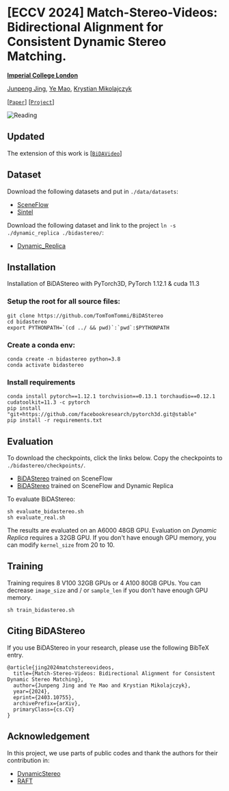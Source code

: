 # [ECCV 2024] Match-Stereo-Videos: Bidirectional Alignment for Consistent Dynamic Stereo Matching.

**[Imperial College London](https://www.imperial.ac.uk/)**

[Junpeng Jing](https://tomtomtommi.github.io/), [Ye Mao](https://yebulabula.github.io/), [Krystian Mikolajczyk](https://www.imperial.ac.uk/people/k.mikolajczyk)

[[`Paper`](https://arxiv.org/abs/2403.10755)] [[`Project`](https://tomtomtommi.github.io/BiDAStereo/)]

![Reading](./assets/Reading.gif)

## Updated
The extension of this work is [[`BiDAVideo`](https://github.com/TomTomTommi/bidavideo)]

## Dataset

Download the following datasets and put in `./data/datasets`:
 - [SceneFlow](https://lmb.informatik.uni-freiburg.de/resources/datasets/SceneFlowDatasets.en.html)
 - [Sintel](http://sintel.is.tue.mpg.de/stereo)

Download the following dataset and link to the project `ln -s ./dynamic_replica ./bidastereo/`:
 - [Dynamic_Replica](https://dynamic-stereo.github.io/)


## Installation

Installation of BiDAStereo with PyTorch3D, PyTorch 1.12.1 & cuda 11.3

### Setup the root for all source files:
```
git clone https://github.com/TomTomTommi/BiDAStereo
cd bidastereo
export PYTHONPATH=`(cd ../ && pwd)`:`pwd`:$PYTHONPATH
```
### Create a conda env:
```
conda create -n bidastereo python=3.8
conda activate bidastereo
```
### Install requirements
```
conda install pytorch==1.12.1 torchvision==0.13.1 torchaudio==0.12.1 cudatoolkit=11.3 -c pytorch
pip install "git+https://github.com/facebookresearch/pytorch3d.git@stable"
pip install -r requirements.txt
```

## Evaluation
To download the checkpoints, click the links below. Copy the checkpoints to `./bidastereo/checkpoints/`.

- [BiDAStereo](https://github.com/TomTomTommi/BiDAStereo/releases/tag/v0.0) trained on SceneFlow
- [BiDAStereo](https://github.com/TomTomTommi/BiDAStereo/releases/tag/v0.0) trained on SceneFlow and Dynamic Replica

To evaluate BiDAStereo:
```
sh evaluate_bidastereo.sh
sh evaluate_real.sh
```
The results are evaluated on an A6000 48GB GPU.
Evaluation on *Dynamic Replica* requires a 32GB GPU. If you don't have enough GPU memory, you can modify `kernel_size` from 20 to 10.

## Training
Training requires 8 V100 32GB GPUs or 4 A100 80GB GPUs. You can decrease `image_size` and / or `sample_len` if you don't have enough GPU memory.
```
sh train_bidastereo.sh
```

## Citing BiDAStereo
If you use BiDAStereo in your research, please use the following BibTeX entry.
```
@article{jing2024matchstereovideos,
  title={Match-Stereo-Videos: Bidirectional Alignment for Consistent Dynamic Stereo Matching}, 
  author={Junpeng Jing and Ye Mao and Krystian Mikolajczyk},
  year={2024},
  eprint={2403.10755},
  archivePrefix={arXiv},
  primaryClass={cs.CV}
}
```
## Acknowledgement

In this project, we use parts of public codes and thank the authors for their contribution in:
- [DynamicStereo](https://github.com/facebookresearch/dynamic_stereo)
- [RAFT](https://github.com/princeton-vl/RAFT)
